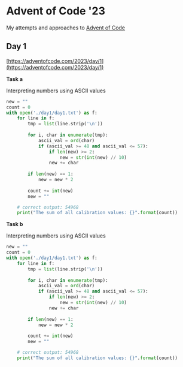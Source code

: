 # Advent of Code '23

My attempts and approaches to [Advent of Code](https://adventofcode.com/2023/about)

## Day 1

[https://adventofcode.com/2023/day/1](https://adventofcode.com/2023/day/1)

**Task a**

Interpreting numbers using ASCII values

```python
new = ""
count = 0
with open('./day1/day1.txt') as f:
    for line in f:
        tmp = list(line.strip('\n'))
        
        for i, char in enumerate(tmp):
            ascii_val = ord(char)
            if (ascii_val >= 48 and ascii_val <= 57):
                if len(new) >= 2:
                    new = str(int(new) // 10)
                new += char
        
        if len(new) == 1:
            new = new * 2
        
        count += int(new)
        new = ""

    # correct output: 54968
    print("The sum of all calibration values: {}".format(count))
```

**Task b**

Interpreting numbers using ASCII values

```python
new = ""
count = 0
with open('./day1/day1.txt') as f:
    for line in f:
        tmp = list(line.strip('\n'))
        
        for i, char in enumerate(tmp):
            ascii_val = ord(char)
            if (ascii_val >= 48 and ascii_val <= 57):
                if len(new) >= 2:
                    new = str(int(new) // 10)
                new += char
        
        if len(new) == 1:
            new = new * 2
        
        count += int(new)
        new = ""

    # correct output: 54968
    print("The sum of all calibration values: {}".format(count))
```